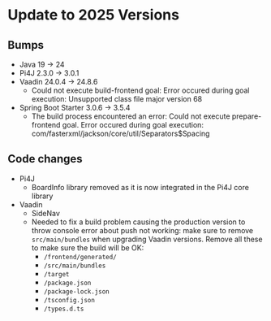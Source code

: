 # Update to 2025 Versions

## Bumps

* Java 19 -> 24
* Pi4J 2.3.0 -> 3.0.1
* Vaadin 24.0.4 -> 24.8.6
    * Could not execute build-frontend goal: Error occured during goal execution: Unsupported class file major version
      68
* Spring Boot Starter 3.0.6 -> 3.5.4
    * The build process encountered an error: Could not execute prepare-frontend goal. Error occured during goal
      execution: com/fasterxml/jackson/core/util/Separators$Spacing

## Code changes

* Pi4J
    * BoardInfo library removed as it is now integrated in the Pi4J core library
* Vaadin
    * SideNav
    * Needed to fix a build problem causing the production version to throw console error about push not working: make
      sure to remove `src/main/bundles` when upgrading Vaadin versions. Remove all these to make sure the build will be
      OK:
        * `/frontend/generated/`
        * `/src/main/bundles`
        * `/target`
        * `/package.json`
        * `/package-lock.json`
        * `/tsconfig.json`
        * `/types.d.ts`